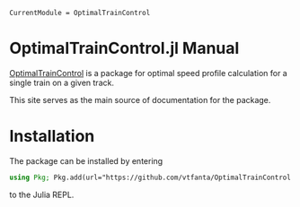 ```@meta
CurrentModule = OptimalTrainControl
```

# OptimalTrainControl.jl Manual

[OptimalTrainControl](https://github.com/vtfanta/OptimalTrainControl.jl) is a package for
optimal speed profile calculation for a single train on a given track.

This site serves as the main source of documentation for the package.

# Installation

The package can be installed by entering
```julia
using Pkg; Pkg.add(url="https://github.com/vtfanta/OptimalTrainControl.jl")
```
to the Julia REPL.